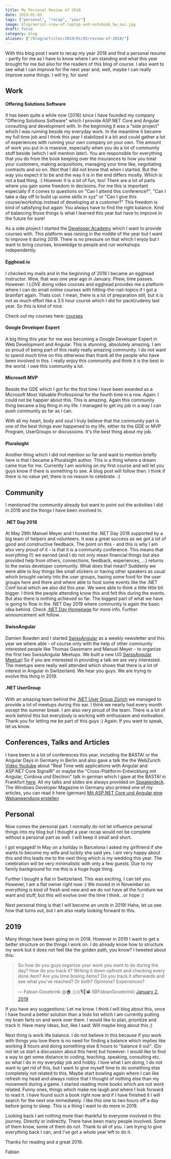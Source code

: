 ```yaml
---
title: My Personal Review of 2018
date: 2019-01-03
tags: ["personal", "recap", "year"]
image: blog/aerial-view-of-laptop-and-notebook_bw_osc.jpg
draft: false
category: blog
aliases: ["/blog/articles/2019/01/03/review-of-2018/"]
---
```


With this blog post I want to recap my year 2018 and find a personal resume - partly for me as I have to know where I am standing and what this year brought for me but also for the readers of this blog of course. I also want to see what I can improve for the next year and, well, maybe I can really improve some things. I will try, for sure!

## Work

#### Offering Solutions Software

It has been quite a while now (2016) since I have founded my company "Offering Solutions Software" which I provide ASP.NET Core and Angular consulting and development with. In the beginning it was a "side project" which I was running beside my everyday work. In the meantime it became my full time job and I think this year I stabilized it a bit and could gather a lot of experiences with running your own company on your own. The amount of work you put in is massive, especially when you do a lot of community stuff beside (which I will mention later). You are responsible for everything that you do from the book keeping over the insurances to how you treat your customers, making acquisitions, managing your time like, negotiating contracts and so on. (Not that I did not know that when I started. But the way you expect it to be and the way it is in the end differs mostly. Which is not a bad thing. :) However it is a lot of fun, too! There are a lot of parts where you gain some freedom in decisions. For me this is important especially if it comes to questions on "Can I attend this conference?", "Can I take a day off to build up some skills in xyz" or "Can I give this course/workshop instead of developing at a customer?" This freedom is kind of satisfying but again: You always have to find the right balance. Kind of balancing those things is what I learned this year but have to improve in the future for sure!

As a side project I started the [Developer Academy](https://developer-academy.ch/) which I want to provide courses with. This platform was raising in the middle of the year but I want to improve it during 2019. There is no pressure on that which I enjoy but I want to bring courses, knowledge to people and run workshops independently.

#### Egghead.io

I checked my mails and in the beginning of 2018 I became an egghead instructor. Wow, that was one year ago in January. Phew, time passes. However: I _LOVE_ doing video courses and egghead provides me a platform where I can do small online courses with hitting-the-nail-topics if I got a brainfart again. Thats cool. I mean, there is a lot of preparation still, but it is not as much effort like a 3.5 hour course which I did for packt/udemy last year. So this is kind of nice.

Check out my courses here: [courses](https://egghead.io/instructors/fabian-gosebrink)

#### Google Developer Expert

A big thing this year for me was becoming a Google Developer Expert in Web Development and Angular. This is stunning, absolutely amazing. I am so proud of being part of this really really amazing community. I do not want to spend much time on this otherwise than thank all the people who have been involved in this. I really enjoy this community and think it is the best in the world. I owe this community a lot.

#### Microsoft MVP

Beside the GDE which I got for the first time I have been awarded as a Microsoft Most Valuable Professional for the fourth time in a row. Again: I could not be happier about this. This is amazing. Again this community thing became a big thing in my life. I managed to get my job in a way I can push community as far as I can.

With all my heart, body and soul I truly believe that the community part is one of the best things ever happened to my life, either its the GDE or MVP Program, UserGroups or discussions. It's the best thing about my job.

#### Pluralsight

Another thing which I did not mention so far and want to mention briefly here is that I became a Pluralsight author. This is a thing where a dream came true for me. Currently I am working on my first course and will let you guys know if there is something to see. A blog post will follow then. I think if there is no value yet, there is no reason to celebrate. :)

## Community

I mentioned the community already but want to point out the activities I did in 2018 and the things I have been involved in.

#### .NET Day 2018

At May 29th Manuel Meyer and I hosted the .NET Day 2018 supported by a big team of helpers and volunteers. It was a great success as we got a lot of good and constructive feedback. The point on this - and this is why I am also very proud of it - is that it is a community conference. This means that everything (!) we earned (and I do not only mean financial things but also provided help from others, connections, feedback, experiences, ...) returns to the swiss developer community. What does that mean? Suddenly we were able to buy things like small stickers or having other speakers as usual which brought variety into the user groups, having some food for the user groups here and there and where able to host some events like the .NET Conf local which we also did this year. We were able to think a little little bit bigger. I think the people attending know this and felt this during the events. But also there is nothing achieved so far. The biggest part of what we have is going to flow in the .NET Day 2019 where community is again the basic idea behind. Check [.NET Day Homepage](https://dotnetday.ch) for more info. Further announcement will follow.

#### SwissAngular

Damien Bowden and I started [SwissAngular](https://swissangular.com/) as a weekly newsletter and this year we where able - of course only with the help of other community interested people like Thomas Gassmann and Manuel Meyer - to organize the first two SwissAngular Meetups. We built a new UG [SwissAngular Meetup](https://www.meetup.com/de-DE/Swiss-Angular/)! So if you are interested in providing a talk we are very interested. The meetups were really well attended which shows that there is a lot of interest in Angular in Switzerland. We hear you guys. We are trying to evolve this thing in 2019.

#### .NET UserGroup

With an amazing team behind the [.NET User Group Zürich](https://www.meetup.com/de-DE/dotnet-zurich/) we managed to provide a lot of meetups during this ear. I think we nearly had every month except the summer break. I am also very proud of the team. There is a lot of work behind this but everybody is working with enthusiasm and motivation. Thank you for letting me be part of this guys :) Again: If you want to speak, let us know.

## Conferences, Talks and Articles

I have been to a lot of conferences this year, including the BASTA! or the Angular Days in Germany in Berlin and also gave a talk the the WebZurich [Video Youtube](https://www.youtube.com/watch?v=-r98q-4zfcY) about "Real Time web applications with Angular and ASP.NET Core SignalR" or maybe the "Cross-Plattform-Entwicklung mit Angular, Cordova und Electron" talk in german which I gave at the BASTA! in Frankfurt [here](https://www.youtube.com/watch?v=EDqV0J1c_Sw). All my talks and slides are always provided on [Speakerdeck](https://speakerdeck.com/fabiangosebrink). The Windows Developer Magazine in Germany also printed one of my articles, you can read it here (german) [Mit ASP.NET Core und Angular eine Webanwendung erstellen](https://entwickler.de/leseproben/asp-dot-net-core-web-angular-579868840.html)

## Personal

Now comes the personal part. I normally do not let influence personal things into my blog but I thought a year recap would not be complete without a personal part as well. I will keep it small and short.

I got engaged! In May on a holiday in Barcelona I asked my girlfriend if she wants to become my wife and luckily she said yes. I am very happy about this and this leads me to the next thing which is my wedding this year. The celebration will be very minimalistic with only a few guests. Due to my family background for me this is a huge huge thing.

Further I bought a flat in Switzerland. This was exciting, I can tell you. However, I am a flat owner right now :) We moved in in November so everything is kind of fresh and new and we do not have all the furniture we want and stuff, but this will evolve over the time I think...or hope :)

Next personal thing is that I will become an uncle in 2019! Haha, let us see how that turns out, but I am also really looking forward to this.

## 2019

Many things have been going on in 2018. However in 2019 I want to get a better structure on the things I work on. I do already know how to structure my work but it does not feel like the golden path, you know? I tweeted about this:

<blockquote class="twitter-tweet" data-partner="tweetdeck"><p lang="en" dir="ltr">So how do you guys organize your work you want to do during the day? How do you track it? Writing it down upfront and checking every done item? Are you time boxing items? Do you track it afterwards and see what you&#39;ve reached? Or both? Opinions? Experiences?</p>&mdash; Fabian Gosebrink @🏠 🇨🇭🎙️🎤📽️ (@FabianGosebrink) <a href="https://twitter.com/FabianGosebrink/status/1080453438805340160?ref_src=twsrc%5Etfw">January 2, 2019</a></blockquote>
<script async src="https://platform.twitter.com/widgets.js" charset="utf-8"></script>

If you have any suggestions: Let me know. I think I will blog about this, once I have found a better solution than a todo list which I am currently putting my brain farts on and work over them. I would like to plan, prioritize and track it. Have many ideas, but, like I said: Will maybe blog about this ;)

Next thing is work life balance. I do not believe in this because if you work with things you love there is no need for finding a balance which implies like working 8 hours and doing something else 8 hours to "balance it out". (Do not let us start a discussion about this here) but however: I would like to find a way to get some distance to coding, teaching, speaking, consulting etc. so what I do in my everyday job and hobby. I love what I am doing, I do not want to get rid of this, but I want to give myself time to do something else completely not related to this. Maybe start bowling again where I can like refresh my head and always notice that I thought of nothing else than my movement during a game. I started reading more books which are not work related. Funny ones, things which make me laugh and where I look forward to read it. I have found such a book right now and if I have finished it I will search for the next one immediately. I like this one to two hours off a day before going to sleep. This is a thing I want to do more in 2019.

Looking back I am nothing more than thankful to everyone involved in this journey. Directly or indirectly. There have been many people involved. Some of them know, some of them do not. Thank to all of you. I am trying to give everything back I can, and I've got a whole year left to do it.

Thanks for reading and a great 2019.

Fabian
